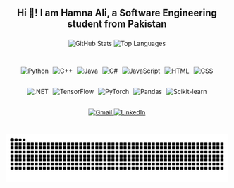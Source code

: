 <h2 align="center">Hi 👋! I am Hamna Ali, a Software Engineering student from Pakistan</h2>

###

<div align="center">
  <img src="https://github-readme-stats.vercel.app/api?username=hamna-ali&show_icons=true&theme=dracula&include_all_commits=true&count_private=true&hide_border=false" height="150" alt="GitHub Stats" />
  <img src="https://github-readme-stats.vercel.app/api/top-langs/?username=hamna-ali&layout=compact&langs_count=4&theme=dracula&hide_border=false&custom_title=Top%20Languages%20Used" height="150" alt="Top Languages" />
</div>

<br/> <!-- ✅ Space between stats and tech stack -->

<div align="center" style="display: flex; justify-content: center; flex-wrap: wrap; gap: 10px;">
  <!-- First row -->
  <img src="https://cdn.jsdelivr.net/gh/devicons/devicon/icons/python/python-original.svg" style="height:30px;" alt="Python" />
  <img src="https://cdn.jsdelivr.net/gh/devicons/devicon/icons/cplusplus/cplusplus-original.svg" style="height:30px;" alt="C++" />
  <img src="https://cdn.jsdelivr.net/gh/devicons/devicon/icons/java/java-original.svg" style="height:30px;" alt="Java" />
  <img src="https://cdn.jsdelivr.net/gh/devicons/devicon/icons/csharp/csharp-original.svg" style="height:30px;" alt="C#" />
  <img src="https://cdn.jsdelivr.net/gh/devicons/devicon/icons/javascript/javascript-original.svg" style="height:30px;" alt="JavaScript" />
  <img src="https://cdn.jsdelivr.net/gh/devicons/devicon/icons/html5/html5-original.svg" style="height:30px;" alt="HTML" />
  <img src="https://cdn.jsdelivr.net/gh/devicons/devicon/icons/css3/css3-original.svg" style="height:30px;" alt="CSS" />
</div>

<br/>

<div align="center" style="display: flex; justify-content: center; flex-wrap: wrap; gap: 10px;">
  <!-- Second row -->
  <img src="https://cdn.jsdelivr.net/gh/devicons/devicon/icons/dot-net/dot-net-original.svg" style="height:30px;" alt=".NET" />
  <img src="https://cdn.jsdelivr.net/gh/devicons/devicon/icons/tensorflow/tensorflow-original.svg" style="height:30px;" alt="TensorFlow" />
  <img src="https://cdn.jsdelivr.net/gh/devicons/devicon/icons/pytorch/pytorch-original.svg" style="height:30px;" alt="PyTorch" />
  <img src="https://cdn.jsdelivr.net/gh/devicons/devicon/icons/pandas/pandas-original.svg" style="height:30px;" alt="Pandas" />
 <img src="https://cdn.jsdelivr.net/gh/scikit-learn/scikit-learn@main/doc/logos/scikit-learn-logo-notext.png" style="height:30px;" alt="Scikit-learn" />

</div>


<br/>

<div align="center">
  <a href="mailto:hamnaali435@gmail.com" target="_blank">
    <img src="https://img.shields.io/static/v1?message=Gmail&logo=gmail&label=&color=D14836&logoColor=white&labelColor=&style=for-the-badge" height="35" alt="Gmail" />
  </a>
  <a href="https://www.linkedin.com/in/hamnaali" target="_blank">
    <img src="https://img.shields.io/static/v1?message=LinkedIn&logo=linkedin&label=&color=0077B5&logoColor=white&labelColor=&style=for-the-badge" height="35" alt="LinkedIn" />
  </a>
</div>

###

<br/>

<!-- ✅ Centered snake animation -->
<div align="center">
  <img src="https://github.com/hamna-ali/hamna-ali/blob/output/github-contribution-grid-snake.svg" alt="Snake animation" />
</div>
